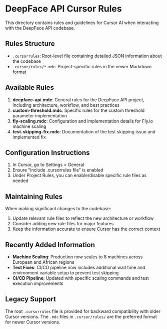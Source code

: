 # DeepFace API Cursor Rules

This directory contains rules and guidelines for Cursor AI when interacting with the DeepFace API codebase.

## Rules Structure

- `.cursorrules`: Root-level file containing detailed JSON information about the codebase
- `.cursor/rules/*.mdc`: Project-specific rules in the newer Markdown format

## Available Rules

1. **deepface-api.mdc**: General rules for the DeepFace API project, including architecture, workflow, and best practices
2. **custom-threshold.mdc**: Specific rules for the custom threshold parameter implementation
3. **fly-scaling.mdc**: Configuration and implementation details for Fly.io machine scaling
4. **test-skipping-fix.mdc**: Documentation of the test skipping issue and implemented fix

## Configuration Instructions

1. In Cursor, go to Settings > General
2. Ensure "Include .cursorrules file" is enabled
3. Under Project Rules, you can enable/disable specific rule files as needed

## Maintaining Rules

When making significant changes to the codebase:

1. Update relevant rule files to reflect the new architecture or workflow
2. Consider adding new rule files for major features
3. Keep the information accurate to ensure Cursor has the correct context

## Recently Added Information

- **Machine Scaling**: Production now scales to 8 machines across European and African regions
- **Test Fixes**: CI/CD pipeline now includes additional wait time and environment variable setup to prevent test skipping
- **CI/CD Pipeline**: Updated with specific scaling commands and test execution improvements

## Legacy Support

The root `.cursorrules` file is provided for backward compatibility with older Cursor versions. The `.mdc` files in `.cursor/rules/` are the preferred format for newer Cursor versions.

